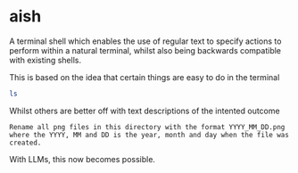 # aish

A terminal shell which enables the use of regular text to specify actions to perform within a natural terminal, whilst also being backwards compatible with existing shells.

This is based on the idea that certain things are easy to do in the terminal

```bash
ls
```

Whilst others are better off with text descriptions of the intented outcome

```
Rename all png files in this directory with the format YYYY_MM_DD.png where the YYYY, MM and DD is the year, month and day when the file was created.
```

With LLMs, this now becomes possible.
